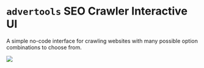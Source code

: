 
# `advertools` SEO Crawler Interactive UI

A simple no-code interface for crawling websites with many possible option combinations to choose from.

![](adv_crawler_ui.gif)
